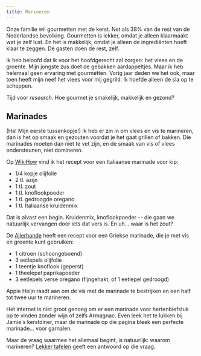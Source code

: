 ```yaml
---
title: Marineren
---
```


Onze familie wil gourmetten met de kerst. Net als 38% van de rest van de Nederlandse bevolking. Gourmetten is lekker, omdat je alleen klaarmaakt wat je zelf lust. En het is makkelijk, omdat je alleen de ingrediënten hoeft klaar te zeggen. De gasten doen de rest, zelf. 

Ik heb beloofd dat ik voor het hoofdgerecht zal zorgen: het vlees en de groente. Mijn jongste zus doet de gebakken aardappeltjes. Maar ik heb helemaal geen ervaring met gourmetten. Vorig jaar deden we het ook, maar toen heeft mijn neef het vlees voor mij gegrild. Ik hoefde alleen de sla op te scheppen.

Tijd voor *research*. Hoe gourmet je smakelijk, makkelijk en gezond?

## Marinades

(Ha! Mijn eerste tussenkopje!) Ik heb er zin in om vlees en vis te marineren, dan is het op smaak en gezouten voordat je het gaat grillen of bakken. Die marinades moeten dan niet te vet zijn, en de smaak van vis of vlees ondersteunen, niet domineren. 

Op [WikiHow](https://nl.wikihow.com/Kip-marineren) vind ik het recept voor een Italiaanse marinade voor kip:

* 1/4 kopje olijfolie
* 2 tl. azijn
* 1 tl. zout
* 1 tl. knoflookpoeder
* 1 tl. gedroogde oregano
* 1 tl. Italiaanse kruidenmix

Dat is alvast een begin. Kruidenmix, knoflookpoeder -- die gaan we natuurlijk vervangen door iets dat vers is. En uh... waar is het zout?

De [Allerhande](https://www.ah.nl/allerhande/recept/R-R558834/griekse-marinade-vis-of-groente) heeft een recept voor een Griekse marinade, die je met vis en groente kunt gebruiken:

* 1 citroen (schoongeboend)
* 3 eetlepels olijfolie
* 1 teentje knoflook (geperst)
* 1 theelepel paprikapoeder
* 3 eetlepels verse oregano (fijngehakt; of 1 eetlepel gedroogd)

Appie Heijn raadt aan om de vis met de marinade te bestrijken en een half tot twee uur te marineren. 

Het internet is niet groot genoeg om er een marinade voor hertenbiefstuk op te vinden zonder wijn of zelfs Armagnac. Even leek het te lukken bij Jamie's kerstdiner, maar de marinade op die pagina bleek een perfecte marinade... voor garnalen. 

Maar de vraag waarmee het allemaal begint, is natuurlijk: waarom marineren? [Lekker tafelen](https://lekkertafelen.nl/kookschool/marineren-voegt-iets-toe/) geeft een antwoord op die vraag.

